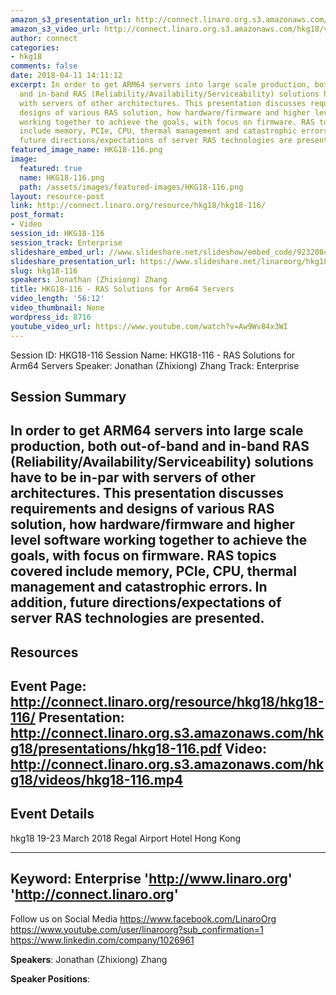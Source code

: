 ```yaml
---
amazon_s3_presentation_url: http://connect.linaro.org.s3.amazonaws.com/hkg18/presentations/hkg18-116.pdf
amazon_s3_video_url: http://connect.linaro.org.s3.amazonaws.com/hkg18/videos/hkg18-116.mp4
author: connect
categories:
- hkg18
comments: false
date: 2018-04-11 14:11:12
excerpt: In order to get ARM64 servers into large scale production, both out-of-band
  and in-band RAS (Reliability/Availability/Serviceability) solutions have to be in-par
  with servers of other architectures. This presentation discusses requirements and
  designs of various RAS solution, how hardware/firmware and higher level software
  working together to achieve the goals, with focus on firmware. RAS topics covered
  include memory, PCIe, CPU, thermal management and catastrophic errors. In addition,
  future directions/expectations of server RAS technologies are presented.
featured_image_name: HKG18-116.png
image:
  featured: true
  name: HKG18-116.png
  path: /assets/images/featured-images/HKG18-116.png
layout: resource-post
link: http://connect.linaro.org/resource/hkg18/hkg18-116/
post_format:
- Video
session_id: HKG18-116
session_track: Enterprise
slideshare_embed_url: //www.slideshare.net/slideshow/embed_code/92320841
slideshare_presentation_url: https://www.slideshare.net/linaroorg/hkg18116-ras-solutions-for-arm64-servers
slug: hkg18-116
speakers: Jonathan (Zhixiong) Zhang
title: HKG18-116 - RAS Solutions for Arm64 Servers
video_length: '56:12'
video_thumbnail: None
wordpress_id: 8716
youtube_video_url: https://www.youtube.com/watch?v=Aw9Wv84x3WI
---
```


Session ID: HKG18-116
Session Name: HKG18-116 - RAS Solutions for Arm64 Servers
Speaker: Jonathan (Zhixiong) Zhang
Track: Enterprise


## Session Summary
In order to get ARM64 servers into large scale production, both out-of-band and in-band RAS (Reliability/Availability/Serviceability) solutions have to be in-par with servers of other architectures. This presentation discusses requirements and designs of various RAS solution, how hardware/firmware and higher level software working together to achieve the goals, with focus on firmware. RAS topics covered include memory, PCIe, CPU, thermal management and catastrophic errors. In addition, future directions/expectations of server RAS technologies are presented.
---------------------------------------------------
## Resources
Event Page: http://connect.linaro.org/resource/hkg18/hkg18-116/
Presentation: http://connect.linaro.org.s3.amazonaws.com/hkg18/presentations/hkg18-116.pdf
Video: http://connect.linaro.org.s3.amazonaws.com/hkg18/videos/hkg18-116.mp4
 ---------------------------------------------------
## Event Details
hkg18
19-23 March 2018 
Regal Airport Hotel Hong Kong

---------------------------------------------------
Keyword: Enterprise
'http://www.linaro.org'
'http://connect.linaro.org'
---------------------------------------------------
Follow us on Social Media
https://www.facebook.com/LinaroOrg
https://www.youtube.com/user/linaroorg?sub_confirmation=1
https://www.linkedin.com/company/1026961

**Speakers**: Jonathan (Zhixiong) Zhang

**Speaker Positions**: